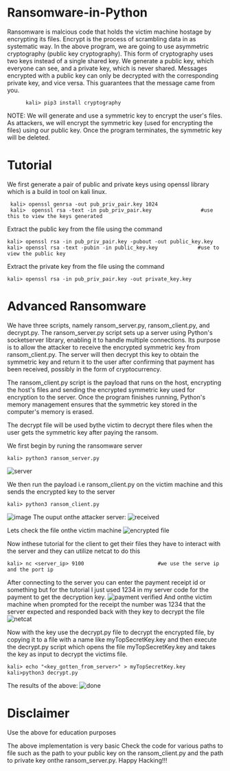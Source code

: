 # Ransomware-in-Python
Ransomware is malcious code that holds the victim machine hostage by encrypting its files.
Encrypt is the process of scrambling data in as systematic way.
In the above program, we are going to use asymmetric cryptography (public key cryptography). This form of cryptography uses two keys instead of a single shared key. We generate a public key, which everyone can see, and a private key, which is never shared. Messages encrypted with a public key can only be decrypted with the corresponding private key, and vice versa. This guarantees that the message came from you.

          kali> pip3 install cryptography

NOTE: We will generate and use a symmetric key to encrypt the user's files. As attackers, we will encrypt the symmetric key (used for encrypting the files) using our public key. Once the program terminates, the symmetric key will be deleted.

# Tutorial
We first generate a pair of public and private keys using openssl library which is a build in tool on kali linux.

     kali> openssl genrsa -out pub_priv_pair.key 1024
     kali>  openssl rsa -text -in pub_priv_pair.key                #use this to view the keys generated
Extract the public key from the file using the command

    kali> openssl rsa -in pub_priv_pair.key -pubout -out public_key.key
    kali> openssl rsa -text -pubin -in public_key.key             #use to view the public key
Extract the private key from the file using the command

    kali> openssl rsa -in pub_priv_pair.key -out private_key.key

# Advanced Ransomware
We have three scripts, namely ransom_server.py, ransom_client.py, and decrypt.py.
The ransom_server.py script sets up a server using Python's socketserver library, enabling it to handle multiple connections. Its purpose is to allow the attacker to receive the encrypted symmetric key from ransom_client.py. The server will then decrypt this key to obtain the symmetric key and return it to the user after confirming that payment has been received, possibly in the form of cryptocurrency.

The ransom_client.py script is the payload that runs on the host, encrypting the host's files and sending the encrypted symmetric key used for encryption to the server. Once the program finishes running, Python's memory management ensures that the symmetric key stored in the computer's memory is erased.

The decrypt file will be used bythe victim to decrypt there files when the user gets the symmetric key after paying the ransom.

We first begin by runing the ransomware server

    kali> python3 ransom_server.py
![server](https://github.com/user-attachments/assets/a35facff-b5a5-4bd7-88f2-31a51b2e2c4c)

We then run the payload i.e ransom_client.py on the victim machine and this sends the encrypted key to the server

    kali> python3 ransom_client.py
![image](https://github.com/user-attachments/assets/303a6045-6c02-45e4-a632-4770bb3b01b5)
The ouput onthe attacker server:
![received](https://github.com/user-attachments/assets/6043dd24-ff00-452e-996d-2c6797e766bb)

Lets check the file onthe victim machine
![encrypted file](https://github.com/user-attachments/assets/93db7564-ac75-4349-bc9d-093ef244d4c0)

Now inthese tutorial for the client to get their files they have to interact with the server and they can utilize netcat to do this

    kali> nc <server_ip> 9100                        #we use the serve ip and the port ip
After connecting to the server you can enter the payment receipt id or something but for the tutorial I just used 1234 in my server code for the payment to get the decryption key. 
![payment verified](https://github.com/user-attachments/assets/3c9bce7d-9e19-40fd-9d48-393a60a9ee5d)
And onthe victim machine when prompted for the receipt the number was 1234 that the server expected and responded back with they key to decrypt the file
![netcat](https://github.com/user-attachments/assets/5fce1ff8-ec08-412d-b863-59a1ff7ec397)

Now with the key use the decrypt.py file to decrypt the encrypted file, by copying it to a file with a name like myTopSecretKey.key and then execute the decrypt.py script which opens the file myTopSecretKey.key and takes the key as input to decrypt the victims file.

    kali> echo "<key_gotten_from_server>" > myTopSecretKey.key
    kali>python3 decrypt.py

The results of the above:
![done](https://github.com/user-attachments/assets/61e8403b-846c-4458-904f-a0e13cfe4278)

# Disclaimer
Use the above for education purposes

The above implementation is very basic
Check the code for various paths to file such as the path to your public key on the ransom_client.py and the path to private key onthe ransom_server.py.
Happy Hacking!!!





